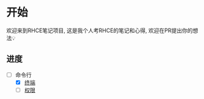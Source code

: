 # 开始

欢迎来到RHCE笔记项目, 这是我个人考RHCE的笔记和心得, 欢迎在PR提出你的想法💡

## 进度

- [ ] 命令行
    - [x] [终端](/命令行/终端)
    - [ ] [权限](/命令行/权限)